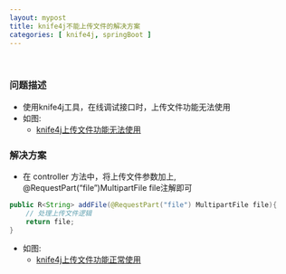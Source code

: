 ```yaml
---
layout: mypost
title: knife4j不能上传文件的解决方案
categories: [ knife4j, springBoot ]
---
```


<br>

### 问题描述

- 使用knife4j工具，在线调试接口时，上传文件功能无法使用
- 如图:
    - [knife4j上传文件功能无法使用](img.png)

### 解决方案

- 在 controller 方法中，将上传文件参数加上, @RequestPart(“file”)MultipartFile file注解即可

```java
public R<String> addFile(@RequestPart("file") MultipartFile file){
    // 处理上传文件逻辑
    return file;
} 
```

- 如图:
    - [knife4j上传文件功能正常使用](img_1.png)

